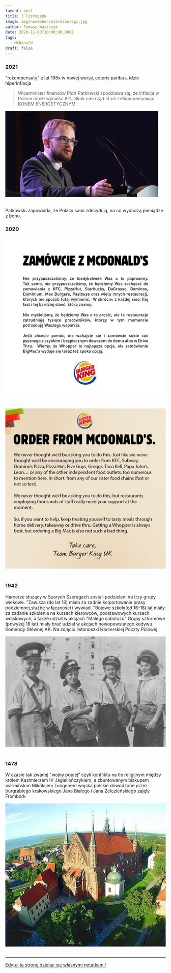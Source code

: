 ```yaml
---
layout: post
title: 3 listopada
image: img/november/szareszeregi.jpg
author: Tomasz Waszczyk
date: 2020-11-03T10:00:00.000Z
tags:
  - McDonald
draft: false
---
```


### 2021

"rekompensaty" z lat 198x w nowej wersji, ceteris paribus, idzie hiperinflacja

> Wiceminister finansów Piotr Patkowski spodziewa się, że inflacja w Polsce może wynieść 8%. Skok cen rząd chce zrekompensować BONEM ENERGETYCZNYM.

<img src="./img/november/patkowskibon.webp"><br><br>

Patkowski zapowiada, że Polacy sami zdecydują, na co wydadzą pieniądze z bonu.

### 2020

<img src="./img/november/mcdonald.jpg"><br><br>

<img src="./img/november/mcdonald2.jpeg"><br><br>

### 1942

Harcerze służący w Szarych Szeregach zostali podzieleni na trzy grupy wiekowe.
"Zawisza (do lat 16) miała za zadnie kolportowanie prasy podziemnej,służbę w łączności i wywiad.
"Bojowe szkoły(od 16-18) lat miały za zadanie szkolenia na kursach kierowców, podstawowych kursach wojskowych, a także udział w akcjach "Małego sabotażu"
Grupy szturmowe (powyżej 18 lat) miały brać udział w akcjach nowopowstałego kedywu Komendy Głównej AK.
Na zdjęciu listonoszki Harcerskiej Poczty
Polowej.

<img src="./img/november/szareszeregi.jpg"/><br><br>

### 1478

W czasie tak zwanej "wojny popiej" czyli konfliktu na tle religijnym między królem Kazimierzem IV Jagiellończykiem, a zbuntowanym biskupem warmińskim  Mikołajem Tungenem wojska polskie dowodzone przez burgrabiego krakowskiego Jana Białego i Jana Żelezieńskiego zajęły Frombork

<img src="./img/november/wojnapopiej.jpg"/><br><br>

---

<a href="https://github.com/TomaszWaszczyk/historia.waszczyk.com/edit/master/src/content/november-3.md" target="_blank">Edytuj tę stronę dzieląc się własnymi notatkami!</a>
